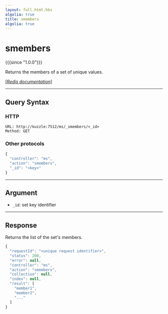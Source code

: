 ```yaml
---
layout: full.html.hbs
algolia: true
title: smembers
algolia: true
---
```


# smembers

{{{since "1.0.0"}}}

Returns the members of a set of unique values.

[[_Redis documentation_]](https://redis.io/commands/smembers)


---

## Query Syntax

### HTTP

```http
URL: http://kuzzle:7512/ms/_smembers/<_id>
Method: GET
```

### Other protocols

```js
{
  "controller": "ms",
  "action": "smembers",
  "_id": "<key>"
}
```

---

## Argument

* `_id`: set key identifier

---

## Response

Returns the list of the set's members.

```javascript
{
  "requestId": "<unique request identifier>",
  "status": 200,
  "error": null,
  "controller": "ms",
  "action": "smembers",
  "collection": null,
  "index": null,
  "result": [
    "member1",
    "member2",
    "..."
  ]
}
```
